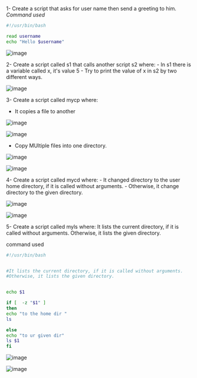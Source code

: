 1-  Create a script that asks for user name then send a greeting to him.
_Command used_

```sh
#!/usr/bin/bash

read username
echo "Hello $username"
```

![image](https://user-images.githubusercontent.com/52299389/213916040-67e89cd1-99a5-4a2d-916a-fc0d7eb01488.png)


2- Create a script called s1 that calls another script s2 where:
    - In s1 there is a variable called x, it's value 5
    - Try to print the value of x in s2 by two different ways.

![image](https://user-images.githubusercontent.com/52299389/213915921-8c9fe216-15c5-48ff-9bdf-9847b2426532.png)


3- Create a script called mycp where:
  - It copies a file to another

![image](https://user-images.githubusercontent.com/52299389/213915112-19f65d10-5e5b-40f7-9714-44da63523cbb.png)

![image](https://user-images.githubusercontent.com/52299389/213915068-c68cf384-05dc-4d9f-82e3-ef9195a88df7.png)


  - Copy MUltiple files into one directory.
  
![image](https://user-images.githubusercontent.com/52299389/213915621-a98ddc50-c890-48e1-83b7-82182c27c94f.png)


![image](https://user-images.githubusercontent.com/52299389/213915590-b4b70e50-2b2e-4168-b2c5-af9cd1afa675.png)



4- Create a script called mycd where:
    - It changed directory to the user home directory, if it is called without arguments.
    - Otherwise, it change directory to the given directory.

![image](https://user-images.githubusercontent.com/52299389/213916735-3f05da3a-96f7-47db-abc2-54358448e8e0.png)

![image](https://user-images.githubusercontent.com/52299389/213916854-aacbf6cf-ff95-463d-84ec-8d248bafcaf7.png)

5- Create a script called myls where:
It lists the current directory, if it is called without arguments.
Otherwise, it lists the given directory.

command used 
```sh
#!/usr/bin/bash


#It lists the current directory, if it is called without arguments.
#Otherwise, it lists the given directory.


echo $1

if [  -z "$1" ]
then
echo "to the home dir "
ls

else
echo "to ur given dir"
ls $1
fi

```
![image](https://user-images.githubusercontent.com/52299389/213917008-fa037506-98dd-4ad0-a1de-b0cd45286a34.png)

![image](https://user-images.githubusercontent.com/52299389/213916978-63162db6-631c-41e1-a82d-03ebbb15fc15.png)
